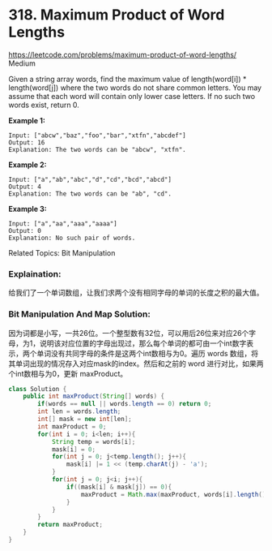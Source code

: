 # 318. Maximum Product of Word Lengths
<https://leetcode.com/problems/maximum-product-of-word-lengths/>
Medium

Given a string array words, find the maximum value of length(word[i]) * length(word[j]) where the two words do not share common letters. You may assume that each word will contain only lower case letters. If no such two words exist, return 0.

**Example 1:**

    Input: ["abcw","baz","foo","bar","xtfn","abcdef"]
    Output: 16 
    Explanation: The two words can be "abcw", "xtfn".

**Example 2:**

    Input: ["a","ab","abc","d","cd","bcd","abcd"]
    Output: 4 
    Explanation: The two words can be "ab", "cd".

**Example 3:**

    Input: ["a","aa","aaa","aaaa"]
    Output: 0 
    Explanation: No such pair of words.

Related Topics: Bit Manipulation

### Explaination: 
给我们了一个单词数组，让我们求两个没有相同字母的单词的长度之积的最大值。


### Bit Manipulation And Map Solution: 
因为词都是小写，一共26位。一个整型数有32位，可以用后26位来对应26个字母，为1，说明该对应位置的字母出现过，那么每个单词的都可由一个int数字表示，两个单词没有共同字母的条件是这两个int数相与为0。遍历 words 数组，将其单词出现的情况存入对应mask的index。然后和之前的 word 进行对比，如果两个int数相与为0，更新 maxProduct。


```java
class Solution {
    public int maxProduct(String[] words) {
        if(words == null || words.length == 0) return 0;
        int len = words.length;
        int[] mask = new int[len];
        int maxProduct = 0;
        for(int i = 0; i<len; i++){
            String temp = words[i];
            mask[i] = 0;
            for(int j = 0; j<temp.length(); j++){
                mask[i] |= 1 << (temp.charAt(j) - 'a');
            }
            for(int j = 0; j<i; j++){
                if((mask[i] & mask[j]) == 0){
                    maxProduct = Math.max(maxProduct, words[i].length()*words[j].length());
                }
            }
        }
        return maxProduct;
    }
}
```
